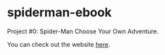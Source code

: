 # spiderman-ebook
Project #0: Spider-Man Choose Your Own Adventure.

You can check out the website [here](https://jameslusk.github.io/spiderman-ebook/).